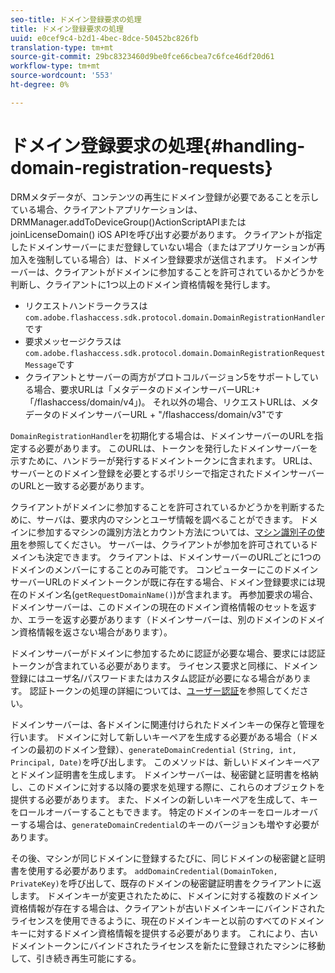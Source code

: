 ```yaml
---
seo-title: ドメイン登録要求の処理
title: ドメイン登録要求の処理
uuid: e0cef9c4-b2d1-4bec-8dce-50452bc826fb
translation-type: tm+mt
source-git-commit: 29bc8323460d9be0fce66cbea7c6fce46df20d61
workflow-type: tm+mt
source-wordcount: '553'
ht-degree: 0%

---
```



# ドメイン登録要求の処理{#handling-domain-registration-requests}

DRMメタデータが、コンテンツの再生にドメイン登録が必要であることを示している場合、クライアントアプリケーションは、DRMManager.addToDeviceGroup()ActionScriptAPIまたはjoinLicenseDomain() iOS APIを呼び出す必要があります。 クライアントが指定したドメインサーバーにまだ登録していない場合（またはアプリケーションが再加入を強制している場合）は、ドメイン登録要求が送信されます。 ドメインサーバーは、クライアントがドメインに参加することを許可されているかどうかを判断し、クライアントに1つ以上のドメイン資格情報を発行します。

* リクエストハンドラークラスは`com.adobe.flashaccess.sdk.protocol.domain.DomainRegistrationHandler`です
* 要求メッセージクラスは`com.adobe.flashaccess.sdk.protocol.domain.DomainRegistrationRequestMessage`です
* クライアントとサーバーの両方がプロトコルバージョン5をサポートしている場合、要求URLは「メタデータのドメインサーバーURL:+ 「/flashaccess/domain/v4」)。 それ以外の場合、リクエストURLは、メタデータのドメインサーバーURL + &quot;/flashaccess/domain/v3&quot;です

`DomainRegistrationHandler`を初期化する場合は、ドメインサーバーのURLを指定する必要があります。 このURLは、トークンを発行したドメインサーバーを示すために、ハンドラーが発行するドメイントークンに含まれます。 URLは、サーバーとのドメイン登録を必要とするポリシーで指定されたドメインサーバーのURLと一致する必要があります。

クライアントがドメインに参加することを許可されているかどうかを判断するために、サーバは、要求内のマシンとユーザ情報を調べることができます。 ドメインに参加するマシンの識別方法とカウント方法については、[マシン識別子の使用](../../aaxs-protecting-content/content-implementing-the-license-server/content-processing-aaxs-requests/content-using-machine-ids.md)を参照してください。 サーバーは、クライアントが参加を許可されているドメインも決定できます。 クライアントは、ドメインサーバーのURLごとに1つのドメインのメンバーにすることのみ可能です。 コンピューターにこのドメインサーバーURLのドメイントークンが既に存在する場合、ドメイン登録要求には現在のドメイン名(`getRequestDomainName()`)が含まれます。 再参加要求の場合、ドメインサーバーは、このドメインの現在のドメイン資格情報のセットを返すか、エラーを返す必要があります（ドメインサーバーは、別のドメインのドメイン資格情報を返さない場合があります）。

ドメインサーバーがドメインに参加するために認証が必要な場合、要求には認証トークンが含まれている必要があります。 ライセンス要求と同様に、ドメイン登録にはユーザ名/パスワードまたはカスタム認証が必要になる場合があります。 認証トークンの処理の詳細については、[ユーザー認証](../../aaxs-protecting-content/content-introduction/content-usage-rules/content-authentication/content-user-authentication.md)を参照してください。

ドメインサーバーは、各ドメインに関連付けられたドメインキーの保存と管理を行います。 ドメインに対して新しいキーペアを生成する必要がある場合（ドメインの最初のドメイン登録）、`generateDomainCredential` `(String, int, Principal, Date)`を呼び出します。 このメソッドは、新しいドメインキーペアとドメイン証明書を生成します。 ドメインサーバーは、秘密鍵と証明書を格納し、このドメインに対する以降の要求を処理する際に、これらのオブジェクトを提供する必要があります。 また、ドメインの新しいキーペアを生成して、キーをロールオーバーすることもできます。 特定のドメインのキーをロールオーバーする場合は、`generateDomainCredential`のキーのバージョンも増やす必要があります。

その後、マシンが同じドメインに登録するたびに、同じドメインの秘密鍵と証明書を使用する必要があります。 `addDomainCredential(DomainToken, PrivateKey)`を呼び出して、既存のドメインの秘密鍵証明書をクライアントに返します。 ドメインキーが変更されたために、ドメインに対する複数のドメイン資格情報が存在する場合は、クライアントが古いドメインキーにバインドされたライセンスを使用できるように、現在のドメインキーと以前のすべてのドメインキーに対するドメイン資格情報を提供する必要があります。 これにより、古いドメイントークンにバインドされたライセンスを新たに登録されたマシンに移動して、引き続き再生可能にする。
